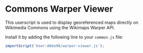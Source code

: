 # Commons Warper Viewer

This userscript is used to display georeferenced maps directly on Wikimedia Commons using the Wikimaps Warper API.

Install it by adding the following line to your `common.js` file:

```javascript
importScript('User:Abbe98/warper-viewer.js');
```
